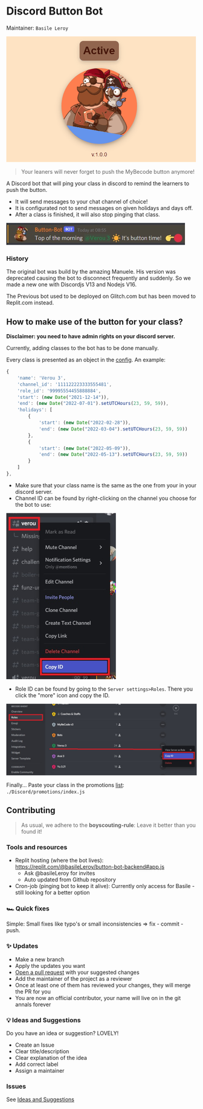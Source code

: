 # Discord Button Bot

Maintainer: `Basile Leroy`

![](./assets/bot.gif)

> Your leaners will never forget to push the MyBecode button anymore!

A Discord bot that will ping your class in discord to remind the learners to push the button.

- It will send messages to your chat channel of choice!
- It is configurated not to send messages on given holidays and days off.
- After a class is finished, it will also stop pinging that class.

![](./assets/example.jpg)

### History
The original bot was build by the amazing Manuele. His version was deprecated causing the bot to disconnect frequently and suddenly. So we made a new one with Discordjs V13 and Nodejs V16.

The Previous bot used to be deployed on Glitch.com but has been moved to Replit.com instead.

## How to make use of the button for your class?

**Disclaimer: you need to have admin rights on your discord server.**

Currently, adding classes to the bot has to be done manually.

Every class is presented as an object in the [config](./Discord/promotions/index.js). An example:
```js
{
    'name': 'Verou 3',
    'channel_id': '111122223333555481',
    'role_id': '99995554455888884',
    'start': (new Date("2021-12-14")),
    'end': (new Date("2022-07-01").setUTCHours(23, 59, 59)),
    'holidays': [
        {
            'start': (new Date("2022-02-28")),
            'end': (new Date("2022-03-04").setUTCHours(23, 59, 59))
        },
        {
            'start': (new Date("2022-05-09")),
            'end': (new Date("2022-05-13").setUTCHours(23, 59, 59))
        }
    ]
},
```
- Make sure that your class name is the same as the one from your in your discord server.
- Channel ID can be found by right-clicking on the channel you choose for the bot to use:

![](./assets/channel_ID.jpg)
- Role ID can be found by going to the `Server settings>Roles`. There you click the "more" icon and copy the ID.

![](./assets/role_ID.jpg)

Finally... Paste your class in the promotions [list](./Discord/promotions/index.js):
`./Discord/promotions/index.js`

## Contributing

> As usual, we adhere to the **boyscouting-rule**: Leave it better than you found it!

### Tools and resources

* Replit hosting (where the bot lives): https://replit.com/@basileLeroy/button-bot-backend#app.js
  * Ask @basileLeroy for invites
  * Auto updated from Github repository
* Cron-job (pinging bot to keep it alive): Currently only access for Basile - still looking for a better option

### 🏎️ Quick fixes

Simple: Small fixes like typo's or small inconsistencies => fix - commit - push.

### ✨ Updates

- Make a new branch
- Apply the updates you want
- [Open a pull request](https://mattstauffer.com/blog/how-to-contribute-to-an-open-source-github-project-using-your-own-fork/) with your suggested changes
- Add the maintainer of the project as a reviewer
- Once at least one of them has reviewed your changes, they will merge the PR for you
- You are now an official contributor, your name will live on in the git annals forever

### 💡 Ideas and Suggestions

Do you have an idea or suggestion? LOVELY! 
- Create an Issue
- Clear title/description
- Clear explanation of the idea
- Add correct label
- Assign a maintainer

### Issues

See [Ideas and Suggestions](README.md#-ideas-and-suggestions)


